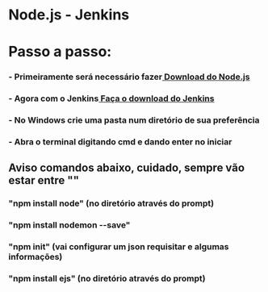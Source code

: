 # Node.js - Jenkins
<h1>Passo a passo:</h1>
<h3>- Primeiramente será necessário fazer<a href="https://nodejs.org/en/download/"> Download do Node.js</a></h3> 
<h3>- Agora com o Jenkins<a href="https://jenkins.io/download/"> Faça o download do Jenkins </a></h3>
<h3>- No Windows crie uma pasta num diretório de sua preferência</h3>
<h3>- Abra o terminal digitando cmd e dando enter no iniciar</h3>
<h2>Aviso comandos abaixo, cuidado, sempre vão estar entre ""</h2>
<h3>"npm install node" (no diretório através do prompt)</h3>
<h3>"npm install nodemon --save"</h3>
<h3>"npm init" (vai configurar um json requisitar e algumas informações)</h3>
<h3>"npm install ejs" (no diretório através do prompt)</h3>
